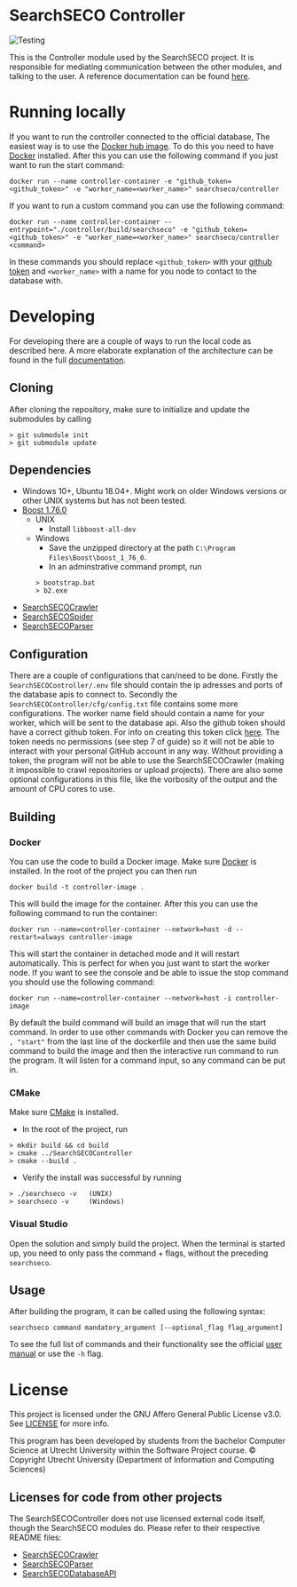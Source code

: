 # SearchSECO Controller
![Testing](https://github.com/SecureSECO/SearchSECOController/actions/workflows/testing.yml/badge.svg)

This is the Controller module used by the SearchSECO project. It is responsible for mediating communication between the other modules, and talking to the user. A reference documentation can be found [here](https://secureseco.github.io/SearchSECOController/).

# Running locally
If you want to run the controller connected to the official database, The easiest way is to use the [Docker hub image](https://hub.docker.com/r/searchseco/controller). To do this you need to have [Docker](https://docs.docker.com/get-docker/) installed. After this you can use the following command if you just want to run the start command:
```
docker run --name controller-container -e "github_token=<github_token>" -e "worker_name=<worker_name>" searchseco/controller
```
If you want to run a custom command you can use the following command:
```
docker run --name controller-container --entrypoint="./controller/build/searchseco" -e "github_token=<github_token>" -e "worker_name=<worker_name>" searchseco/controller <command>
```
In these commands you should replace `<github_token>` with your [github token](https://docs.github.com/en/github/authenticating-to-github/keeping-your-account-and-data-secure/creating-a-personal-access-token) and `<worker_name>` with a name for you node to contact to the database with.

# Developing
For developing there are a couple of ways to run the local code as described here. A more elaborate explanation of the architecture can be found in the full [documentation](./Documentation/Documentation.pdf). 

## Cloning
After cloning the repository, make sure to initialize and update the submodules by calling 
```
> git submodule init 
> git submodule update
```

## Dependencies
- Windows 10+, Ubuntu 18.04+. Might work on older Windows versions or other UNIX systems but has not been tested.
- [Boost 1.76.0](https://www.boost.org/users/download/)
   - UNIX
      - Install `libboost-all-dev`
   - Windows
      - Save the unzipped directory at the path `C:\Program Files\Boost\boost_1_76_0`.
      - In an adminstrative command prompt, run 
      ```
      > bootstrap.bat
      > b2.exe
      ```
- [SearchSECOCrawler](https://github.com/SecureSECO/SearchSECOCrawler)
- [SearchSECOSpider](https://github.com/SecureSECO/SearchSECOSpider)
- [SearchSECOParser](https://github.com/SecureSECO/SearchSECOParser)

## Configuration
There are a couple of configurations that can/need to be done. Firstly the `SearchSECOController/.env` file should contain the ip adresses and ports of the database apis to connect to. Secondly the `SearchSECOController/cfg/config.txt` file contains some more configurations. The worker name field should contain a name for your worker, which will be sent to the database api. Also the github token should have a correct github token. For info on creating this token click [here](https://docs.github.com/en/github/authenticating-to-github/keeping-your-account-and-data-secure/creating-a-personal-access-token). The token needs no permissions (see step 7 of guide) so it will not be able to interact with your personal GitHub account in any way. Without providing a token, the program will not be able to use the SearchSECOCrawler (making it impossible to crawl repositories or upload projects). There are also some optional configurations in this file, like the vorbosity of the output and the amount of CPU cores to use.

## Building
### Docker
You can use the code to build a Docker image. Make sure [Docker](https://docs.docker.com/get-docker/) is installed. In the root of the project you can then run
```
docker build -t controller-image .
```
This will build the image for the container. After this you can use the following command to run the container:
```
docker run --name=controller-container --network=host -d --restart=always controller-image
```
This will start the container in detached mode and it will restart automatically. This is perfect for when you just want to start the worker node. If you want to see the console and be able to issue the stop command you should use the following command:
```
docker run --name=controller-container --network=host -i controller-image
```

By default the build command will build an image that will run the start command. In order to use other commands with Docker you can remove the `, "start"` from the last line of the dockerfile and then use the same build command to build the image and then the interactive run command to run the program. It will listen for a command input, so any command can be put in.

### CMake
Make sure [CMake](https://cmake.org/download) is installed.
- In the root of the project, run
```
> mkdir build && cd build
> cmake ../SearchSECOController
> cmake --build .
```
- Verify the install was successful by running
```
> ./searchseco -v   (UNIX)
> searchseco -v     (Windows)
```

### Visual Studio
Open the solution and simply build the project. When the terminal is started up, you need to only pass the command + flags, without the preceding `searchseco`.

## Usage
After building the program, it can be called using the following syntax:  
```
searchseco command mandatory_argument [--optional_flag flag_argument]
``` 
To see the full list of commands and their functionality see the official [user manual](./Documentation/User_Manual.pdf) or use the `-h` flag.

# License

This project is licensed under the GNU Affero General Public License v3.0. See [LICENSE](LICENSE) for more info.

This program has been developed by students from the bachelor Computer Science at Utrecht University within the Software Project course.
© Copyright Utrecht University (Department of Information and Computing Sciences)

## Licenses for code from other projects

The SearchSECOController does not use licensed external code itself, though the SearchSECO modules do. Please refer to their respective README files:

* [SearchSECOCrawler](https://github.com/SecureSECO/SearchSECOCrawler#licenses-for-code-from-other-projects)
* [SearchSECOParser](https://github.com/SecureSECO/SearchSECOParser#licenses-for-code-from-other-projects)
* [SearchSECODatabaseAPI](https://github.com/SecureSECO/SearchSECODatabaseAPI#licenses-for-code-from-other-projects)
